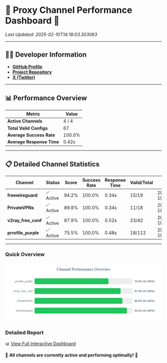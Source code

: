 # 🌟 Proxy Channel Performance Dashboard 🌟

_Last Updated: 2025-02-10T14:18:03.303063_

---

## 👩‍💻 Developer Information

- **[GitHub Profile](https://github.com/4n0nymou3)**  
- **[Project Repository](https://github.com/4n0nymou3/multi-proxy-config-fetcher)**  
- **[X (Twitter)](https://x.com/4n0nymou3)**  

---

## 📊 Performance Overview

| Metric                | Value       |
|-----------------------|-------------|
| **Active Channels**   | 4 / 4       |
| **Total Valid Configs** | 67          |
| **Average Success Rate** | 100.0%      |
| **Average Response Time** | 0.42s       |

---

## 📋 Detailed Channel Statistics

| Channel          | Status     | Score  | Success Rate | Response Time | Valid/Total | Last Success               |
|------------------|------------|--------|--------------|---------------|-------------|----------------------------|
| **freewireguard**  | ✅ Active  | 94.2%  | 100.0% | 0.34s         | 15/19       | 2025-02-10T14:18:03.301665 |
| **PrivateVPNs**  | ✅ Active  | 89.8%  | 100.0% | 0.34s         | 11/18       | 2025-02-10T14:18:02.936522 |
| **v2ray_free_conf**  | ✅ Active  | 87.9%  | 100.0% | 0.52s         | 23/42       | 2025-02-10T14:18:02.560795 |
| **prrofile_purple**  | ✅ Active  | 75.5%  | 100.0% | 0.48s         | 18/112       | 2025-02-10T14:18:02.000564 |

---

### Quick Overview
<div align="center">
  <a href="https://raw.githubusercontent.com/nullluser/NullRepo/refs/heads/main/assets/channel_stats_chart.svg">
    <img src="https://raw.githubusercontent.com/nullluser/NullRepo/refs/heads/main/assets/channel_stats_chart.svg" alt="Source Performance Statistics" width="800">
  </a>
</div>

### Detailed Report
📊 [View Full Interactive Dashboard](https://htmlpreview.github.io/?https://github.com/nullluser/NullRepo/blob/main/assets/performance_report.html)

🎉 **All channels are currently active and performing optimally!** 🎉
